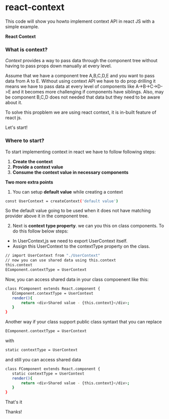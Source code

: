 # react-context

This code will show you howto implement context API in react JS with a simple example.

**React Context**
### What is context?

*Context* provides a way to pass data through the component tree without having to pass props down manually at every level.

Assume that we have a component tree A,B,C,D,E and you want to pass data from A to E.
Without using context API we have to do prop drilling it means we have to pass data at every level of components like A->B->C->D->E and it becomes more challenging if components have siblings. 
Also, may be component B,C,D does not needed that data but they need to be aware about it.

To solve this propblem we are using react context, it is in-built feature of react js.

Let's start!
### Where to start?

To start implementing context in react we have to follow following steps:

1. **Create the context**
2. **Provide a context value**
3. **Consume the context value in necessary components**


**Two more extra points**
1. You can setup **default value** while creating a context 
```bash
const UserContext = createContext('default value')
```
So the default value going to be used when it does not have matching provider above it in the component tree.

2. Next is **context type property**. we can you this on class components. To do this follow below steps: 
 - In UserContext,js we need to export UserContext itself.
 - Assign this UserContext to the contextType property on the class.
 ```bash
 // import UserContext from "./UserContext"
 // now you can use shared data using this.context
 this.context
 EComponent.contextType = UserContext
 ```
 Now, you can access shared data in your class compoenent like this:
 ```bash
 class FComponent extends React.component {
    EComponent.contextType = UserContext
    render(){
        return <div>Shared value - {this.context}</div>;
    }
}
 ```
 Another way if your class support public class syntaxt that you can replace 
  ```bash
  EComponent.contextType = UserContext
 ```
 with
   ```bash
  static contextType = UserContext
 ```
 and still you can access shared data
 ```bash
 class FComponent extends React.component {
    static contextType = UserContext
    render(){
        return <div>Shared value - {this.context}</div>;
    }
}
 ```
 
 That's it
 
 Thanks!



